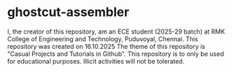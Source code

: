 # ghostcut-assembler
I, the creator of this repository, am an ECE student (2025-29 batch) at RMK College of Engineering and Technology, Puduvoyal, Chennai.
This repository was created on 16.10.2025
The theme of this repository is "Casual Projects and Tutorials in Github".
This repository is to only be used for educational purposes.
Illicit activities will not be tolerated.

